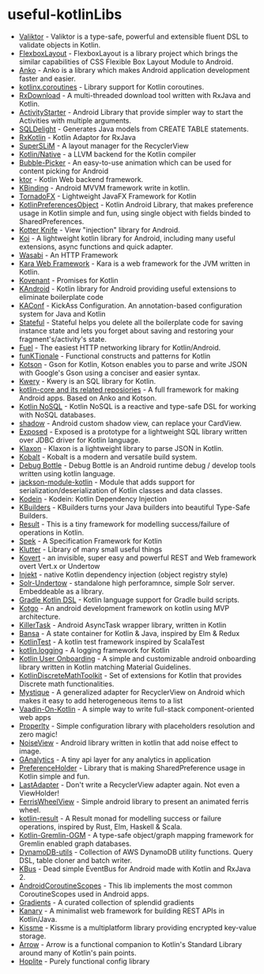 # useful-kotlinLibs

* [Valiktor](https://github.com/valiktor/valiktor) - Valiktor is a type-safe, powerful and extensible fluent DSL to validate objects in Kotlin.
* [FlexboxLayout](https://github.com/google/flexbox-layout) - FlexboxLayout is a library project which brings the similar capabilities of CSS Flexible Box Layout Module to Android.
* [Anko](https://github.com/Kotlin/anko) - Anko is a library which makes Android application development faster and easier.
* [kotlinx.coroutines](https://github.com/Kotlin/kotlinx.coroutines) - Library support for Kotlin coroutines.
* [RxDownload](https://github.com/ssseasonnn/RxDownload) - A multi-threaded download tool written with RxJava and Kotlin.
* [ActivityStarter](https://github.com/MarcinMoskala/ActivityStarter) - Android Library that provide simpler way to start the Activities with multiple arguments.
* [SQLDelight](https://github.com/square/sqldelight) - Generates Java models from CREATE TABLE statements.
* [RxKotlin](https://github.com/ReactiveX/RxKotlin) - Kotlin Adaptor for RxJava
* [SuperSLiM](https://github.com/TonicArtos/SuperSLiM) - A layout manager for the RecyclerView
* [Kotlin/Native](https://github.com/JetBrains/kotlin-native) - a LLVM backend for the Kotlin compiler
* [Bubble-Picker](https://github.com/igalata/Bubble-Picker) - An easy-to-use animation which can be used for content picking for Android
* [ktor](https://github.com/Kotlin/ktor) - Kotlin Web backend framework.
* [KBinding](https://github.com/BennyWang/KBinding) - Android MVVM framework write in kotlin.
* [TornadoFX](https://github.com/edvin/tornadofx) - Lightweight JavaFX Framework for Kotlin
* [KotlinPreferencesObject](https://github.com/MarcinMoskala/KotlinPreferencesObject) - Kotlin Android Library, that makes preference usage in Kotlin simple and fun, using single object with fields binded to SharedPreferences.
* [Kotter Knife](https://github.com/JakeWharton/kotterknife) - View "injection" library for Android.
* [Koi](https://github.com/mcxiaoke/kotlin-koi) - A lightweight kotlin library for Android, including many useful extensions, async functions and quick adapter.
* [Wasabi](https://github.com/hhariri/wasabi) - An HTTP Framework
* [Kara Web Framework](https://github.com/mplatvoet/kovenant) - Kara is a web framework for the JVM written in Kotlin.
* [Kovenant](https://github.com/mplatvoet/kovenant) - Promises for Kotlin
* [KAndroid](https://github.com/pawegio/KAndroid) - Kotlin library for Android providing useful extensions to eliminate boilerplate code
* [KAConf](https://github.com/mariomac/kaconf) - KickAss Configuration. An annotation-based configuration system for Java and Kotlin
* [Stateful](https://github.com/PicsArt/stateful) - Stateful helps you delete all the boilerplate code for saving instance state and lets you forget about saving and restoring your fragment's/activity's state.
* [Fuel](https://github.com/kittinunf/Fuel) - The easiest HTTP networking library for Kotlin/Android.
* [funKTionale](https://github.com/MarioAriasC/funKTionale) - Functional constructs and patterns for Kotlin
* [Kotson](https://github.com/andrewoma/kwery) - Gson for Kotlin, Kotson enables you to parse and write JSON with Google's Gson using a conciser and easier syntax.
* [Kwery](https://github.com/andrewoma/kwery) - Kwery is an SQL library for Kotlin.
* [kotlin-core and its related reposiories](https://github.com/lightningkite/kotlin-core) - A full framework for making Android apps. Based on Anko and Kotson.
* [Kotlin NoSQL](https://github.com/cheptsov/kotlin-nosql) - Kotlin NoSQL is a reactive and type-safe DSL for working with NoSQL databases.
* [shadow](https://github.com/loopeer/shadow) - Android custom shadow view, can replace your CardView.
* [Exposed](https://github.com/JetBrains/Exposed) - Exposed is a prototype for a lightweight SQL library written over JDBC driver for Kotlin language.
* [Klaxon](https://github.com/cbeust/klaxon) - Klaxon is a lightweight library to parse JSON in Kotlin.
* [Kobalt](https://github.com/cbeust/kobalt) - Kobalt is a modern and versatile build system.
* [Debug Bottle](https://github.com/kiruto/debug-bottle) - Debug Bottle is an Android runtime debug / develop tools written using kotlin language.
* [jackson-module-kotlin](https://github.com/FasterXML/jackson-module-kotlin) - Module that adds support for serialization/deserialization of Kotlin classes and data classes.
* [Kodein](https://github.com/SalomonBrys/Kodein) - Kodein: Kotlin Dependency Injection
* [KBuilders](https://github.com/activedecay/kbuilders) - KBuilders turns your Java builders into beautiful Type-Safe Builders.
* [Result](https://github.com/kittinunf/Result) - This is a tiny framework for modelling success/failure of operations in Kotlin.
* [Spek](http://spekframework.org/) - A Specification Framework for Kotlin
* [Klutter](https://github.com/kohesive/klutter) - Library of many small useful things
* [Kovert](https://github.com/kohesive/kovert) - an invisible, super easy and powerful REST and Web framework overt Vert.x or Undertow
* [Injekt](https://github.com/kohesive/injekt) - native Kotlin dependency injection (object registry style)
* [Solr-Undertow](https://github.com/kohesive/solr-undertow) - standalone high perforamnce, simple Solr server. Embeddeable as a library.
* [Gradle Kotlin DSL](https://github.com/gradle/kotlin-dsl) - Kotlin language support for Gradle build scripts.
* [Kotgo](https://github.com/nekocode/kotgo) - An android development framework on kotlin using MVP architecture.
* [KillerTask](https://github.com/inaka/KillerTask) - Android AsyncTask wrapper library, written in Kotlin
* [Bansa](https://github.com/brianegan/bansa) - A state container for Kotlin & Java, inspired by Elm & Redux
* [KotlinTest](https://github.com/kotlintest/kotlintest) - A kotlin test framework inspired by ScalaTest
* [kotlin.logging](https://github.com/MicroUtils/kotlin.logging) - A logging framework for Kotlin
* [Kotlin User Onboarding](https://github.com/edsilfer/android-user-onboarding) - A simple and customizable android onboarding library written in Kotlin matching Material Guidelines.
* [KotlinDiscreteMathToolkit](https://github.com/MarcinMoskala/KotlinDiscreteMathToolkit) - Set of extensions for Kotlin that provides Discrete math functionalities.
* [Mystique](https://github.com/rahulchowdhury/Mystique) - A generalized adapter for RecyclerView on Android which makes it easy to add heterogeneous items to a list
* [Vaadin-On-Kotlin](https://github.com/mvysny/vaadin-on-kotlin) - A simple way to write full-stack component-oriented web apps
* [Properlty](https://github.com/ufoscout/properlty) - Simple configuration library with placeholders resolution and zero magic!
* [NoiseView](https://github.com/hypeapps/NoiseView) - Android library written in kotlin that add noise effect to image.
* [GAnalytics](https://github.com/programmerr47/ganalytics) - A tiny api layer for any analytics in application
* [PreferenceHolder](https://github.com/MarcinMoskala/PreferenceHolder) - Library that is making SharedPreference usage in Kotlin simple and fun.
* [LastAdapter](https://github.com/nitrico/LastAdapter) - Don't write a RecyclerView adapter again. Not even a ViewHolder!
* [FerrisWheelView](https://github.com/iglaweb/Ferris-Wheel) - Simple android library to present an animated ferris wheel.
* [kotlin-result](https://github.com/michaelbull/kotlin-result) - A Result monad for modelling success or failure operations, inspired by Rust, Elm, Haskell & Scala.
* [Kotlin-Gremlin-OGM](https://github.com/pm-dev/kotlin-gremlin-ogm) - A type-safe object/graph mapping framework for Gremlin enabled graph databases.
* [DynamoDB-utils](https://github.com/frankfarrell/dynamodb-utils) - Collection of AWS DynamoDB utility functions. Query DSL, table cloner and batch writer.
* [KBus](https://github.com/adrielcafe/KBus) - Dead simple EventBus for Android made with Kotlin and RxJava 2.
* [AndroidCoroutineScopes](https://github.com/adrielcafe/AndroidCoroutineScopes) - This lib implements the most common CoroutineScopes used in Android apps.
* [Gradients](https://github.com/bakhtiyork/gradients) - A curated collection of splendid gradients
* [Kanary](https://github.com/SeunAdelekan/Kanary) - A minimalist web framework for building REST APIs in Kotlin/Java.
* [Kissme](https://github.com/netguru/Kissme) - Kissme is a multiplatform library providing encrypted key-value storage.
* [Arrow](https://arrow-kt.io/) - Arrow is a functional companion to Kotlin's Standard Library around many of Kotlin's pain points.
* [Hoplite](https://github.com/sksamuel/hoplite) - Purely functional config library